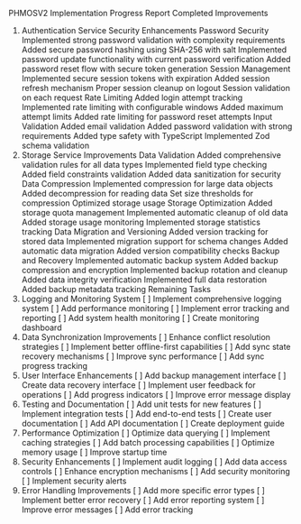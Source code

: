 PHMOSV2 Implementation Progress Report
Completed Improvements
1. Authentication Service Security Enhancements
Password Security
Implemented strong password validation with complexity requirements
Added secure password hashing using SHA-256 with salt
Implemented password update functionality with current password verification
Added password reset flow with secure token generation
Session Management
Implemented secure session tokens with expiration
Added session refresh mechanism
Proper session cleanup on logout
Session validation on each request
Rate Limiting
Added login attempt tracking
Implemented rate limiting with configurable windows
Added maximum attempt limits
Added rate limiting for password reset attempts
Input Validation
Added email validation
Added password validation with strong requirements
Added type safety with TypeScript
Implemented Zod schema validation
2. Storage Service Improvements
Data Validation
Added comprehensive validation rules for all data types
Implemented field type checking
Added field constraints validation
Added data sanitization for security
Data Compression
Implemented compression for large data objects
Added decompression for reading data
Set size thresholds for compression
Optimized storage usage
Storage Optimization
Added storage quota management
Implemented automatic cleanup of old data
Added storage usage monitoring
Implemented storage statistics tracking
Data Migration and Versioning
Added version tracking for stored data
Implemented migration support for schema changes
Added automatic data migration
Added version compatibility checks
Backup and Recovery
Implemented automatic backup system
Added backup compression and encryption
Implemented backup rotation and cleanup
Added data integrity verification
Implemented full data restoration
Added backup metadata tracking
Remaining Tasks
1. Logging and Monitoring System
[ ] Implement comprehensive logging system
[ ] Add performance monitoring
[ ] Implement error tracking and reporting
[ ] Add system health monitoring
[ ] Create monitoring dashboard
2. Data Synchronization Improvements
[ ] Enhance conflict resolution strategies
[ ] Implement better offline-first capabilities
[ ] Add sync state recovery mechanisms
[ ] Improve sync performance
[ ] Add sync progress tracking
3. User Interface Enhancements
[ ] Add backup management interface
[ ] Create data recovery interface
[ ] Implement user feedback for operations
[ ] Add progress indicators
[ ] Improve error message display
4. Testing and Documentation
[ ] Add unit tests for new features
[ ] Implement integration tests
[ ] Add end-to-end tests
[ ] Create user documentation
[ ] Add API documentation
[ ] Create deployment guide
5. Performance Optimization
[ ] Optimize data querying
[ ] Implement caching strategies
[ ] Add batch processing capabilities
[ ] Optimize memory usage
[ ] Improve startup time
6. Security Enhancements
[ ] Implement audit logging
[ ] Add data access controls
[ ] Enhance encryption mechanisms
[ ] Add security monitoring
[ ] Implement security alerts
7. Error Handling Improvements
[ ] Add more specific error types
[ ] Implement better error recovery
[ ] Add error reporting system
[ ] Improve error messages
[ ] Add error tracking